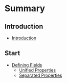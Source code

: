 # Summary

## Introduction
* [Introduction](README.md)

## Start
* [Defining Fields](docs/defining-fields/README.md)
    * [Unified Properties](docs/defining-fields/unified-properties.md)
    * [Separated Properties](docs/defining-fields/separated-properties.md)

